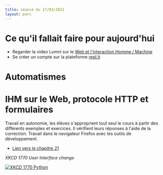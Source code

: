 ```yaml
---
title: séance du 17/03/2021
layout: parc
---
```



# Ce qu'il fallait faire pour aujourd'hui

* Regarder la video Lumni sur  le [Web et l'interaction Homme / Machine](https://www.lumni.fr/video/notions-de-web-et-d-interface-homme-machine#containerType=folder&containerSlug=revisions-bac-numerique-et-sciences-informatiques-1) 
* Se créer un compte sur la plateforme [repl.it](https://repl.it/)

# Automatismes


 
# IHM sur le Web, protocole HTTP et formulaires

Travail en autonomie, les élèves s'approprient tout seul le cours à partir des différents exemples et exercices. Il vérifient leurs réponses à l'aide de la correction. Travail dans le navigateur Firefox avec les outils de développement.

* [Lien vers le chapitre 21](../chapitre21.md)





_XKCD 1770 User Interface change_

[![XKCD 1770 Python](https://imgs.xkcd.com/comics/ui_change.png)](https://www.explainxkcd.com/wiki/index.php/1770:_UI_Change)

